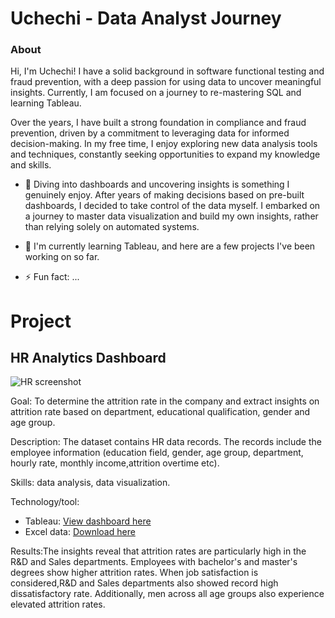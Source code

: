 # Uchechi  - Data Analyst Journey

### About 
Hi, I'm Uchechi! I have a solid background in software functional testing and fraud prevention, with a deep passion for using data to uncover meaningful insights. Currently, I am focused on a journey to re-mastering SQL and learning Tableau.

Over the years, I have built a strong foundation in compliance and fraud prevention, driven by a commitment to leveraging data for informed decision-making. In my free time, I enjoy exploring new data analysis tools and techniques, constantly seeking opportunities to expand my knowledge and skills.

- 👀 Diving into dashboards and uncovering insights is something I genuinely enjoy. After years of making decisions based on pre-built dashboards, I decided to take control of the data myself. I embarked on a journey to master data visualization and build my own insights, rather than relying solely on automated systems.
  
- 🌱 I'm currently learning Tableau, and here are a few projects I've been working on so far.
- ⚡ Fun fact: ...

# Project

## HR Analytics Dashboard

![HR screenshot](https://github.com/user-attachments/assets/287a7625-4f7c-46da-8584-f31d5c89360d)

Goal: To determine the attrition rate in the company and extract insights on attrition rate based on department, educational qualification, gender and age group.

Description: The dataset contains HR data records. The records include the employee information (education field, gender, age group, department, hourly rate, monthly income,attrition overtime etc). 

Skills: data analysis, data visualization.

Technology/tool: 
- Tableau: [View dashboard here](https://public.tableau.com/app/profile/uchechi.agwunobi/vizzes)
- Excel data: [Download here](https://docs.google.com/spreadsheets/d/1-1Ldoe-DwZTL77tdMtRgZAIzeAzs0jh3/edit?gid=2089618187#gid=2089618187)

Results:The insights reveal that attrition rates are particularly high in the R&D and Sales departments. Employees with bachelor's and master's degrees show higher attrition rates. When job satisfaction is considered,R&D and Sales departments also showed record high dissatisfactory rate. Additionally, men across all age groups also experience elevated attrition rates. 

<!---
Uchechi-A/Uchechi-A is a ✨ special ✨ repository because its `README.md` (this file) appears on your GitHub profile.
You can click the Preview link to take a look at your changes.
--->
